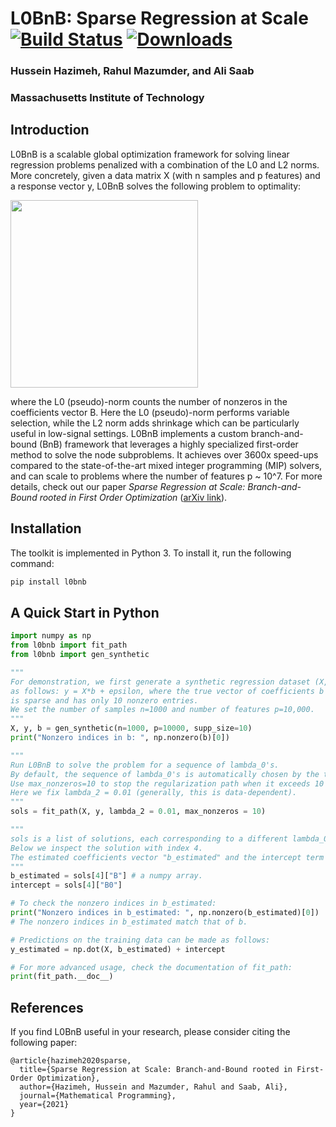 # L0BnB: Sparse Regression at Scale [![Build Status](https://travis-ci.com/alisaab/l0bnb.svg?branch=master)](https://travis-ci.com/alisaab/l0bnb) [![Downloads](https://pepy.tech/badge/l0bnb)](https://pepy.tech/project/l0bnb)
### Hussein Hazimeh, Rahul Mazumder, and Ali Saab
### Massachusetts Institute of Technology

## Introduction
L0BnB is a scalable global optimization framework for solving linear regression problems penalized with a combination of the L0 and L2 norms. More concretely, given a data matrix X (with n samples and p features) and a response vector y, L0BnB solves the following problem to optimality:

<img src="https://raw.githubusercontent.com/alisaab/l0bnb/master/formulation.png" width = 300>

where the L0 (pseudo)-norm counts the number of nonzeros in the coefficients vector B. Here the L0 (pseudo)-norm performs variable selection, while the L2 norm adds shrinkage which can be particularly useful in low-signal settings. L0BnB implements a custom branch-and-bound (BnB) framework that leverages a highly specialized first-order method to solve the node subproblems. It achieves over 3600x speed-ups compared to the state-of-the-art mixed integer programming (MIP) solvers, and can scale to problems where the number of features p ~ 10^7. For more details, check out our paper *Sparse Regression at Scale: Branch-and-Bound rooted in First Order Optimization* ([arXiv link](https://arxiv.org/abs/2004.06152)).

## Installation
The toolkit is implemented in Python 3. To install it, run the following command:
```bash
pip install l0bnb
```

## A Quick Start in Python
```python
import numpy as np
from l0bnb import fit_path
from l0bnb import gen_synthetic

"""
For demonstration, we first generate a synthetic regression dataset (X,y)
as follows: y = X*b + epsilon, where the true vector of coefficients b
is sparse and has only 10 nonzero entries.
We set the number of samples n=1000 and number of features p=10,000.
"""
X, y, b = gen_synthetic(n=1000, p=10000, supp_size=10)
print("Nonzero indices in b: ", np.nonzero(b)[0])

"""
Run L0BnB to solve the problem for a sequence of lambda_0's.
By default, the sequence of lambda_0's is automatically chosen by the toolkit.
Use max_nonzeros=10 to stop the regularization path when it exceeds 10 nonzeros.
Here we fix lambda_2 = 0.01 (generally, this is data-dependent).
"""
sols = fit_path(X, y, lambda_2 = 0.01, max_nonzeros = 10)

"""
sols is a list of solutions, each corresponding to a different lambda_0.
Below we inspect the solution with index 4.
The estimated coefficients vector "b_estimated" and the intercept term can be accessed as follows:
"""
b_estimated = sols[4]["B"] # a numpy array.
intercept = sols[4]["B0"]

# To check the nonzero indices in b_estimated:
print("Nonzero indices in b_estimated: ", np.nonzero(b_estimated)[0])
# The nonzero indices in b_estimated match that of b.

# Predictions on the training data can be made as follows:
y_estimated = np.dot(X, b_estimated) + intercept

# For more advanced usage, check the documentation of fit_path:
print(fit_path.__doc__)
```

## References
If you find L0BnB useful in your research, please consider citing the following paper:
```
@article{hazimeh2020sparse,
  title={Sparse Regression at Scale: Branch-and-Bound rooted in First-Order Optimization},
  author={Hazimeh, Hussein and Mazumder, Rahul and Saab, Ali},
  journal={Mathematical Programming},
  year={2021}
}
```

